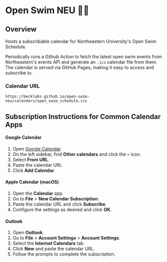 # Open Swim NEU 🏊‍♂️

## Overview
Hosts a subscribable calendar for Northeastern University's Open Swim Schedule.

Periodically runs a Github Action to fetch the latest open swim events from Northeastern's events API and generate an `.ics` calendar file from them. The calendar is served via GitHub Pages, making it easy to access and subscribe to.

### Calendar URL
```
https://becklabs.github.io/open-swim-neu/calendars/open_swim_schedule.ics
```

## Subscription Instructions for Common Calendar Apps

#### Google Calendar

1. Open [Google Calendar](https://calendar.google.com/).
2. On the left sidebar, find **Other calendars** and click the `+` icon.
3. Select **From URL**.
4. Paste the calendar URL
5. Click **Add Calendar**.

#### Apple Calendar (macOS)

1. Open the **Calendar** app.
2. Go to **File** > **New Calendar Subscription**.
3. Paste the calendar URL and click **Subscribe**.
4. Configure the settings as desired and click **OK**.

#### Outlook

1. Open **Outlook**.
2. Go to **File** > **Account Settings** > **Account Settings**.
3. Select the **Internet Calendars** tab.
4. Click **New** and paste the calendar URL.
5. Follow the prompts to complete the subscription.